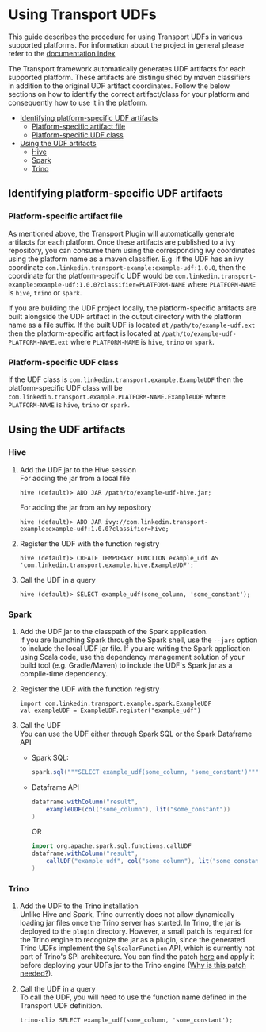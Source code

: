 # Using Transport UDFs

This guide describes the procedure for using Transport UDFs in various supported platforms.
For information about the project in general please refer to the [documentation index](/README.md#documentation)

The Transport framework automatically generates UDF artifacts for each supported platform. These artifacts are distinguished by maven classifiers in addition to the original UDF artifact coordinates. Follow the below sections on how to identify the correct artifact/class for your platform and consequently how to use it in the platform.

- [Identifying platform-specific UDF artifacts](#identifying-platform-specific-udf-artifacts)
    - [Platform-specific artifact file](#platform-specific-artifact-file)
    - [Platform-specific UDF class](#platform-specific-udf-class)
- [Using the UDF artifacts](#using-the-udf-artifacts)
    - [Hive](#hive)
    - [Spark](#spark)
    - [Trino](#trino)

## Identifying platform-specific UDF artifacts

### Platform-specific artifact file

As mentioned above, the Transport Plugin will automatically generate artifacts for each platform. Once these artifacts are published to a ivy repository, you can consume them using the corresponding ivy coordinates using the platform name as a maven classifier. E.g. if the UDF has an ivy coordinate `com.linkedin.transport-example:example-udf:1.0.0`, then the coordinate for the platform-specific UDF would be `com.linkedin.transport-example:example-udf:1.0.0?classifier=PLATFORM-NAME` where `PLATFORM-NAME` is `hive`, `trino` or `spark`.

If you are building the UDF project locally, the platform-specific artifacts are built alongside the UDF artifact in the output directory with the platform name as a file suffix. If the built UDF is located at `/path/to/example-udf.ext` then the platform-specific artifact is located at `/path/to/example-udf-PLATFORM-NAME.ext` where `PLATFORM-NAME` is `hive`, `trino` or `spark`.

### Platform-specific UDF class

If the UDF class is `com.linkedin.transport.example.ExampleUDF` then the platform-specific UDF class will be `com.linkedin.transport.example.PLATFORM-NAME.ExampleUDF` where `PLATFORM-NAME` is `hive`, `trino` or `spark`.

## Using the UDF artifacts

### Hive

1. Add the UDF jar to the Hive session  
    For adding the jar from a local file
    ```
    hive (default)> ADD JAR /path/to/example-udf-hive.jar;
    ```
    For adding the jar from an ivy repository
    ```
    hive (default)> ADD JAR ivy://com.linkedin.transport-example:example-udf:1.0.0?classifier=hive;
    ```

2. Register the UDF with the function registry
    ```
    hive (default)> CREATE TEMPORARY FUNCTION example_udf AS 'com.linkedin.transport.example.hive.ExampleUDF';
    ```

3. Call the UDF in a query
    ```
    hive (default)> SELECT example_udf(some_column, 'some_constant');
    ```

### Spark

1. Add the UDF jar to the classpath of the Spark application.  
    If you are launching Spark through the Spark shell, use the `--jars` option to include the local UDF jar file. If you are writing the Spark application using Scala code, use the dependency management solution of your build tool (e.g. Gradle/Maven) to include the UDF's Spark jar as a compile-time dependency.

2. Register the UDF with the function registry  
    ```
    import com.linkedin.transport.example.spark.ExampleUDF
    val exampleUDF = ExampleUDF.register("example_udf")
    ```

3. Call the UDF  
    You can use the UDF either through Spark SQL or the Spark Dataframe API
    - Spark SQL:
        ```scala
        spark.sql("""SELECT example_udf(some_column, 'some_constant')""")
        ```
    - Dataframe API
        ```scala
        dataframe.withColumn("result",
            exampleUDF(col("some_column"), lit("some_constant"))
        )
        ```
        OR
        ```scala
        import org.apache.spark.sql.functions.callUDF
        dataframe.withColumn("result",
            callUDF("example_udf", col("some_column"), lit("some_constant"))
        )
        ```

### Trino

1. Add the UDF to the Trino installation  
Unlike Hive and Spark, Trino currently does not allow dynamically loading jar files once the Trino server has started.
In Trino, the jar is deployed to the `plugin` directory.
However, a small patch is required for the Trino engine to recognize the jar as a plugin, since the generated Trino UDFs implement the `SqlScalarFunction` API, which is currently not part of Trino's SPI architecture.
You can find the patch [here](transport-udfs-trino.patch) and apply it before deploying your UDFs jar to the Trino engine ([Why is this patch needed?](required-trino-apis.md)).

2. Call the UDF in a query  
    To call the UDF, you will need to use the function name defined in the Transport UDF definition.
    ```
    trino-cli> SELECT example_udf(some_column, 'some_constant');
    ```
